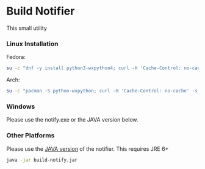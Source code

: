 # Build Notifier

This small utility 

### Linux Installation

Fedora:
```sh
su -c "dnf -y install python3-wxpython4; curl -H 'Cache-Control: no-cache' -s https://github.com/dgthanhan/bashket/raw/master/build-notify/notify.py > /usr/local/bin/build-notify.py; chmod uog+xr /usr/local/bin/build-notify.py"; mkdir -p ~/.config/autostart; echo -e "[Desktop Entry]\nType=Application\nExec=/usr/local/bin/build-notify.py\nHidden=false\nNoDisplay=false\nX-GNOME-Autostart-enabled=true\nName=Build Notify\nComment=Start Build Notify on Startup" > ~/.config/autostart/build-notify.desktop; /usr/local/bin/build-notify.py &
```

Arch:
```sh
su -c "pacman -S python-wxpython; curl -H 'Cache-Control: no-cache' -s https://github.com/dgthanhan/bashket/raw/master/build-notify/notify.py; chmod uog+xr /usr/local/bin/build-notify.py"; mkdir -p ~/.config/autostart; echo -e "[Desktop Entry]\nType=Application\nExec=/usr/local/bin/build-notify.py\nHidden=false\nNoDisplay=false\nX-GNOME-Autostart-enabled=true\nName=Build Notify\nComment=Start Build Notify on Startup" > ~/.config/autostart/build-notify.desktop; /usr/local/bin/build-notify.py &
```

### Windows

Please use the notify.exe or the JAVA version below.

### Other Platforms

Please use the [JAVA version](https://github.com/dgthanhan/bashket/raw/master/build-notify/build-notify.jar) of the notifier. This requires JRE 6+

```sh
java -jar build-notify.jar
```